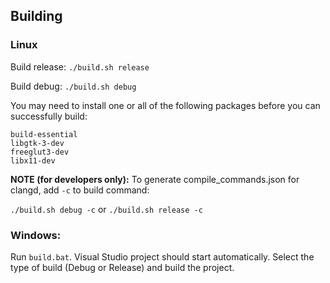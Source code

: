 ## Building

### Linux
Build release: `./build.sh release`

Build debug: `./build.sh debug`

You may need to install one or all of the following packages before you can successfully build:

```
build-essential
libgtk-3-dev
freeglut3-dev
libx11-dev
```


**NOTE (for developers only):** To generate compile_commands.json for clangd, add `-c` to build command:

`./build.sh debug -c` or `./build.sh release -c`

### Windows:
Run `build.bat`. Visual Studio project should start automatically. Select the type of build (Debug or Release) and build the project.